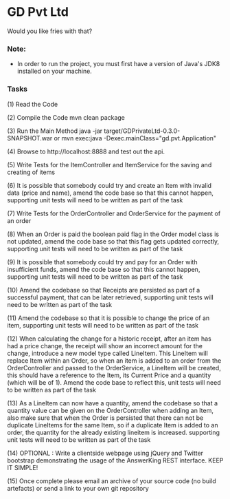 # GD Pvt Ltd
Would you like fries with that?

### Note:
- In order to run the project, you must first have a version of Java's JDK8 installed on your machine.

### Tasks
(1) Read the Code

(2) Compile the Code
mvn clean package

(3) Run the Main Method
java -jar target/GDPrivateLtd-0.3.0-SNAPSHOT.war
or
mvn exec:java -Dexec.mainClass="gd.pvt.Application"

(4) Browse to http://localhost:8888 and test out the api.

(5) Write Tests for the ItemController and ItemService for the saving and creating of items

(6) It is possible that somebody could try and create an Item with invalid data (price and name), amend the code base so that this cannot happen, supporting unit tests will need to be written as part of the task

(7) Write Tests for the OrderController and OrderService for the payment of an order

(8) When an Order is paid the boolean paid flag in the Order model class is not updated, amend the code base so that this flag gets updated correctly, supporting unit tests will need to be written as part of the task

(9) It is possible that somebody could try and pay for an Order with insufficient funds, amend the code base so that this cannot happen, supporting unit tests will need to be written as part of the task

(10) Amend the codebase so that Receipts are persisted as part of a successful payment, that can be later retrieved, supporting unit tests will need to be written as part of the task

(11) Amend the codebase so that it is possible to change the price of an item, supporting unit tests will need to be written as part of the task

(12) When calculating the change for a historic receipt, after an item has had a price change, the receipt will show an incorrect amount for the change, introduce a new model type called LineItem. This LineItem will replace Item within an Order, so when an item is added to an order from the OrderController and passed to the OrderService, a LineItem will be created, this should have a reference to the Item, its Current Price and a quantity (which will be of 1). Amend the code base to reflect this, unit tests will need to be written as part of the task

(13) As a LineItem can now have a quantity, amend the codebase so that a quantity value can be given on the OrderController when adding an Item, also make sure that when the Order is persisted that there can not be duplicate LineItems for the same Item, so if a duplicate Item is added to an order, the quantity for the already existing lineitem is increased. supporting unit tests will need to be written as part of the task

(14) OPTIONAL : Write a clientside webpage using jQuery and Twitter bootstrap demonstrating the usage of the AnswerKing REST interface. KEEP IT SIMPLE!

(15) Once complete please email an archive of your source code (no build artefacts) or send a link to your own git repository




